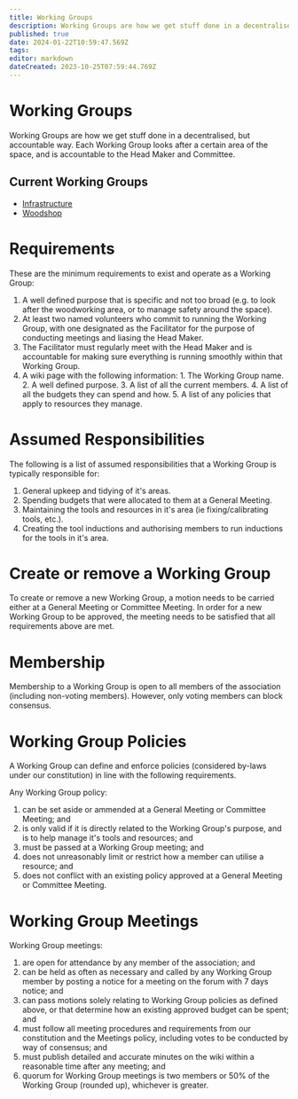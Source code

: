 ```yaml
---
title: Working Groups
description: Working Groups are how we get stuff done in a decentralised, but accountable way. Each Working Group looks after a certain area of the space, and is accountable to the Head Maker and Committee.
published: true
date: 2024-01-22T10:59:47.569Z
tags: 
editor: markdown
dateCreated: 2023-10-25T07:59:44.769Z
---
```


# Working Groups
Working Groups are how we get stuff done in a decentralised, but accountable way. Each Working Group looks after a certain area of the space, and is accountable to the Head Maker and Committee.

## Current Working Groups
* [Infrastructure](/bylaws/wg-infrastructure)
* [Woodshop](/bylaws/wg-woodshop)

# Requirements
These are the minimum requirements to exist and operate as a Working Group:
1. A well defined purpose that is specific and not too broad (e.g. to look after the woodworking area, or to manage safety around the space).
2. At least two named volunteers who commit to running the Working Group, with one designated as the Facilitator for the purpose of conducting meetings and liasing the Head Maker.
3. The Facilitator must regularly meet with the Head Maker and is accountable for making sure everything is running smoothly within that Working Group.
4. A wiki page with the following information:
		1. The Working Group name.
    2. A well defined purpose.
    3. A list of all the current members.
    4. A list of all the budgets they can spend and how.
    5. A list of any policies that apply to resources they manage.

# Assumed Responsibilities
The following is a list of assumed responsibilities that a Working Group is typically responsible for:
1. General upkeep and tidying of it's areas.
2. Spending budgets that were allocated to them at a General Meeting.
3. Maintaining the tools and resources in it's area (ie fixing/calibrating tools, etc.).
4. Creating the tool inductions and authorising members to run inductions for the tools in it's area.

# Create or remove a Working Group
To create or remove a new Working Group, a motion needs to be carried either at a General Meeting or Committee Meeting. In order for a new Working Group to be approved, the meeting needs to be satisfied that all requirements above are met.

# Membership
Membership to a Working Group is open to all members of the association (including non-voting members). However, only voting members can block consensus.

# Working Group Policies
A Working Group can define and enforce policies (considered by-laws under our constitution) in line with the following requirements.

Any Working Group policy:
1. can be set aside or ammended at a General Meeting or Committee Meeting; and
2. is only valid if it is directly related to the Working Group's purpose, and is to help manage it's tools and resources; and
3. must be passed at a Working Group meeting; and
4. does not unreasonably limit or restrict how a member can utilise a resource; and
5. does not conflict with an existing policy approved at a General Meeting or Committee Meeting.

# Working Group Meetings
Working Group meetings:
1. are open for attendance by any member of the association; and
2. can be held as often as necessary and called by any Working Group member by posting a notice for a meeting on the forum with 7 days notice; and
3. can pass motions solely relating to Working Group policies as defined above, or that determine how an existing approved budget can be spent; and
4. must follow all meeting procedures and requirements from our constitution and the Meetings policy, including votes to be conducted by way of consensus; and
5. must publish detailed and accurate minutes on the wiki within a reasonable time after any meeting; and
6. quorum for Working Group meetings is two members or 50% of the Working Group (rounded up), whichever is greater.